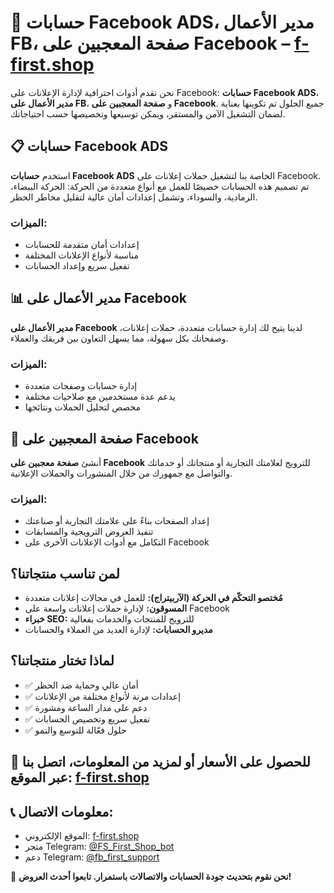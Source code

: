 # 📡 حسابات Facebook ADS، مدير الأعمال FB، صفحة المعجبين على Facebook – [f-first.shop](https://f-first.shop/en)

نحن نقدم أدوات احترافية لإدارة الإعلانات على Facebook: **حسابات Facebook ADS**، **مدير الأعمال على FB**، و **صفحة المعجبين على Facebook**. جميع الحلول تم تكوينها بعناية لضمان التشغيل الآمن والمستقر، ويمكن توسيعها وتخصيصها حسب احتياجاتك.

## 📋 حسابات Facebook ADS
استخدم **حسابات Facebook ADS** الخاصة بنا لتشغيل حملات إعلانات على Facebook. تم تصميم هذه الحسابات خصيصًا للعمل مع أنواع متعددة من الحركة: الحركة البيضاء، الرمادية، والسوداء، وتشمل إعدادات أمان عالية لتقليل مخاطر الحظر.

### الميزات:
- إعدادات أمان متقدمة للحسابات
- مناسبة لأنواع الإعلانات المختلفة
- تفعيل سريع وإعداد الحسابات

## 📊 مدير الأعمال على Facebook
**مدير الأعمال على Facebook** لدينا يتيح لك إدارة حسابات متعددة، حملات إعلانات، وصفحاتك بكل سهولة، مما يسهل التعاون بين فريقك والعملاء.

### الميزات:
- إدارة حسابات وصفحات متعددة
- يدعم عدة مستخدمين مع صلاحيات مختلفة
- مخصص لتحليل الحملات ونتائجها

## 💬 صفحة المعجبين على Facebook
أنشئ **صفحة معجبين على Facebook** للترويج لعلامتك التجارية أو منتجاتك أو خدماتك والتواصل مع جمهورك من خلال المنشورات والحملات الإعلانية.

### الميزات:
- إعداد الصفحات بناءً على علامتك التجارية أو صناعتك
- تنفيذ العروض الترويجية والمسابقات
- التكامل مع أدوات الإعلانات الأخرى على Facebook

## لمن تناسب منتجاتنا؟
- **مُختصو التحكّم في الحركة (الآربيتراج):** للعمل في مجالات إعلانات متعددة
- **المسوقون:** لإدارة حملات إعلانات واسعة على Facebook
- **خبراء SEO:** للترويج للمنتجات والخدمات بفعالية
- **مديرو الحسابات:** لإدارة العديد من العملاء والحسابات

## لماذا تختار منتجاتنا؟
- ✅ أمان عالي وحماية ضد الحظر
- ✅ إعدادات مرنة لأنواع مختلفة من الإعلانات
- ✅ دعم على مدار الساعة ومشورة
- ✅ تفعيل سريع وتخصيص الحسابات
- ✅ حلول فعّالة للتوسع والنمو

## 💬 للحصول على الأسعار أو لمزيد من المعلومات، اتصل بنا عبر الموقع: [f-first.shop](https://f-first.shop/en)

## 📞 معلومات الاتصال:
- الموقع الإلكتروني: [f-first.shop](https://f-first.shop/en)
- متجر Telegram: [ @FS_First_Shop_bot](https://t.me/FS_First_Shop_bot)
- دعم Telegram: [ @fb_first_support](https://t.me/fb_first_support)

🔔 **نحن نقوم بتحديث جودة الحسابات والاتصالات باستمرار. تابعوا أحدث العروض!**

